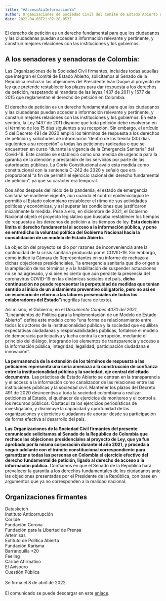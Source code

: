 ```yaml
---
title: "#AccesoALaInformacionYa"
author: Organizaciones de Sociedad Civil del Comité de Estado Abierto de Colombia
date: 2022-04-08T21:02:20.053Z
---
```

El derecho de petición es un derecho fundamental para que los ciudadanos y las ciudadanas puedan acceder a información relevante y pertinente, y construir mejores relaciones con las instituciones y los gobiernos.



## **A los senadores y senadoras de Colombia:**

Las Organizaciones de la Sociedad Civil firmantes, incluidas todas aquellas que integran el Comité de Estado Abierto, solicitamos al Senado de la República rechazar las objeciones del Presidente Iván Duque al proyecto de ley que pretende restablecer los plazos para dar respuesta a los derechos de petición, respetando el mandato de las leyes 1437 de 2011 y 1577 de 2015 que reglamentan el derecho de petición en Colombia.

El derecho de petición es un derecho fundamental para que los ciudadanos y las ciudadanas puedan acceder a información relevante y pertinente, y construir mejores relaciones con las instituciones y los gobiernos. En este sentido, la Ley 1437 de 2011 dispone que toda petición debe resolverse en el término de los 15 días siguientes a su recepción. Sin embargo, el artículo 5 del Decreto 491 de 2020 amplió los términos de respuesta a los derechos de petición y solicitudes de información “dentro de los treinta (30) días siguientes a su recepción” a todas las peticiones radicadas o que se encuentren en curso “durante la vigencia de la Emergencia Sanitaria” del Covid-19. Este cambio se estableció como una medida de urgencia para la garantía de la atención y prestación de los servicios por parte de las autoridades públicas. La Corte Constitucional avaló esta medida como constitucional con la sentencia C-242 de 2020 y señaló que era proporcional “a fin de permitir el ejercicio racional del derecho fundamental de petición”, ya que su carácter era temporal.

Dos años después del inicio de la pandemia, el estado de emergencia sanitaria se mantiene vigente, aún cuando el control epidemiológico le permitió al Estado colombiano restablecer el ritmo de sus actividades políticas y económicas, y así superar las condiciones que justificaron inicialmente la medida. Pese a ello, en diciembre de 2021, el Gobierno Nacional objetó el proyecto legislativo que buscaba restablecer los tiempos de respuesta a los derechos de petición a los tiempos de ley. **Esta decisión limita el derecho fundamental al acceso a la información pública, y pone en entredicho la voluntad política del Gobierno Nacional hacia la consolidación de un modelo de Estado Abierto**.

La objeción del proyecto se dio por razones de inconveniencia ante la continuidad de la crisis sanitaria producida por el COVID-19. Sin embargo, como indicó la Cámara de Representantes en su informe de rechazo a dichas objeciones presidenciales, “la emergencia sanitaria que dio origen a la ampliación de los términos y a la habilitación de suspender actuaciones no se ha agravado, y si bien es cierto que aún persiste la presencia del coronavirus COVID-19 en las dinámicas sociales del país, **dicha continuación no puede representar la perpetuidad de medidas que tenían sentido al inicio de un aislamiento preventivo obligatorio, pero no así en un escenario de retorno a las labores presenciales de todos los colaboradores del Estado”**(negrillas fuera de texto).

Así mismo, el Gobierno, en el *Documento Conpes 4070 del 2021*, “Lineamientos de Política para la Implementación de un Modelo de Estado Abierto”, define este modelo como “una forma de relacionamiento entre todos los actores de la institucionalidad pública y la sociedad que equilibra expectativas ciudadanas y responsabilidades públicas, fortalece el modelo de democracia participativa y lucha contra la corrupción, mediante el principio del diálogo, integrando los elementos de transparencia y acceso a la información pública, integridad, legalidad, participación ciudadana e innovación”.

**La permanencia de la extensión de los términos de respuesta a las peticiones representa una seria amenaza a la construcción de confianza entre la institucionalidad pública y la sociedad, eje central del citado documento.** Las prácticas de Estado Abierto se centran en la transparencia y el acceso a la información como canalizador de las relaciones entre las instituciones públicas y la sociedad civil. Mantener los plazos del Decreto 491 de 2020 desincentiva a toda la sociedad colombiana a realizar peticiones al Estado, el quehacer de ejercicios de monitoreo y el control a los recursos públicos. Obstaculiza los ejercicios periodísticos de investigación, y disminuye la capacidad y oportunidad de las organizaciones y ejercicios ciudadanos de aportar desde su participación de forma efectiva al desarrollo del país.

**Las Organizaciones de la Sociedad Civil firmantes del presente comunicado solicitamos al Senado de la República de Colombia que rechace las objeciones presidenciales al proyecto de Ley, que ya fue aprobado por la misma corporación durante el año 2021, y proceda a seguir adelante con el trámite constitucional correspondiente para garantizar a todas las personas en Colombia el ejercicio efectivo del derecho fundamental de petición, ligado al derecho de acceso a la información pública.** Confiamos en que el Senado de la República hará prevalecer la garantía a los derechos fundamentales de los ciudadanos ante las objeciones presentadas por el Presidente de la República, con base en argumentos que ya no corresponden a la realidad nacional.

## Organizaciones firmantes

Datasketch\
Instituto Anticorrupción\
Corlide\
Fundación Corona\
Fundación para la Libertad de Prensa\
Artemisas\
Extituto de Política Abierta\
Fundación Karisma\
Barranquilla +20\
Feeling\
Caribe Afirmativo\
El Avispero\
Cuestión Pública\
\
Se firma el 8 de abril de 2022.\
\
El comunicado se puede descargar en este [enlace](https://drive.google.com/file/d/1jxwceZ1vTMlOAAXfPq7BWnphuuDd9tFR/view?usp=sharing).